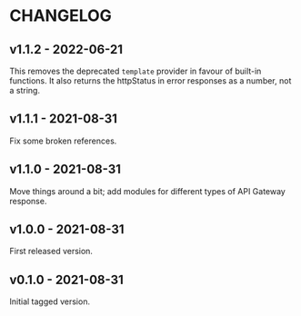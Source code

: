 # CHANGELOG

## v1.1.2 - 2022-06-21

This removes the deprecated `template` provider in favour of built-in functions.
It also returns the httpStatus in error responses as a number, not a string.

## v1.1.1 - 2021-08-31

Fix some broken references.

## v1.1.0 - 2021-08-31

Move things around a bit; add modules for different types of API Gateway response.

## v1.0.0 - 2021-08-31

First released version.

## v0.1.0 - 2021-08-31

Initial tagged version.
